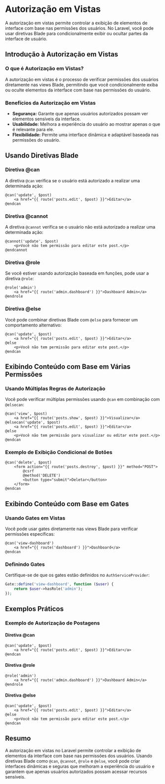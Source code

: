 # Autorização em Vistas

A autorização em vistas permite controlar a exibição de elementos de interface com base nas permissões dos usuários. No Laravel, você pode usar diretivas Blade para condicionalmente exibir ou ocultar partes da interface de usuário.

## Introdução à Autorização em Vistas

### O que é Autorização em Vistas?

A autorização em vistas é o processo de verificar permissões dos usuários diretamente nas views Blade, permitindo que você condicionalmente exiba ou oculte elementos da interface com base nas permissões do usuário.

### Benefícios da Autorização em Vistas

- **Segurança:** Garante que apenas usuários autorizados possam ver elementos sensíveis da interface.
- **Usabilidade:** Melhora a experiência do usuário ao mostrar apenas o que é relevante para ele.
- **Flexibilidade:** Permite uma interface dinâmica e adaptável baseada nas permissões do usuário.

## Usando Diretivas Blade

### Diretiva @can

A diretiva `@can` verifica se o usuário está autorizado a realizar uma determinada ação:

```blade
@can('update', $post)
    <a href="{{ route('posts.edit', $post) }}">Editar</a>
@endcan
```

### Diretiva @cannot

A diretiva `@cannot` verifica se o usuário não está autorizado a realizar uma determinada ação:

```blade
@cannot('update', $post)
    <p>Você não tem permissão para editar este post.</p>
@endcannot
```

### Diretiva @role

Se você estiver usando autorização baseada em funções, pode usar a diretiva `@role`:

```blade
@role('admin')
    <a href="{{ route('admin.dashboard') }}">Dashboard Admin</a>
@endrole
```

### Diretiva @else

Você pode combinar diretivas Blade com `@else` para fornecer um comportamento alternativo:

```blade
@can('update', $post)
    <a href="{{ route('posts.edit', $post) }}">Editar</a>
@else
    <p>Você não tem permissão para editar este post.</p>
@endcan
```

## Exibindo Conteúdo com Base em Várias Permissões

### Usando Múltiplas Regras de Autorização

Você pode verificar múltiplas permissões usando `@can` em combinação com `@elsecan`:

```blade
@can('view', $post)
    <a href="{{ route('posts.show', $post) }}">Visualizar</a>
@elsecan('update', $post)
    <a href="{{ route('posts.edit', $post) }}">Editar</a>
@else
    <p>Você não tem permissão para visualizar ou editar este post.</p>
@endcan
```

### Exemplo de Exibição Condicional de Botões

```blade
@can('delete', $post)
    <form action="{{ route('posts.destroy', $post) }}" method="POST">
        @csrf
        @method('DELETE')
        <button type="submit">Deletar</button>
    </form>
@endcan
```

## Exibindo Conteúdo com Base em Gates

### Usando Gates em Vistas

Você pode usar gates diretamente nas views Blade para verificar permissões específicas:

```blade
@can('view-dashboard')
    <a href="{{ route('dashboard') }}">Dashboard</a>
@endcan
```

### Definindo Gates

Certifique-se de que os gates estão definidos no `AuthServiceProvider`:

```php
Gate::define('view-dashboard', function ($user) {
    return $user->hasRole('admin');
});
```

## Exemplos Práticos

### Exemplo de Autorização de Postagens

#### Diretiva @can

```blade
@can('update', $post)
    <a href="{{ route('posts.edit', $post) }}">Editar</a>
@endcan
```

#### Diretiva @role

```blade
@role('admin')
    <a href="{{ route('admin.dashboard') }}">Dashboard Admin</a>
@endrole
```

#### Diretiva @else

```blade
@can('update', $post)
    <a href="{{ route('posts.edit', $post) }}">Editar</a>
@else
    <p>Você não tem permissão para editar este post.</p>
@endcan
```

## Resumo

A autorização em vistas no Laravel permite controlar a exibição de elementos da interface com base nas permissões dos usuários. Usando diretivas Blade como `@can`, `@cannot`, `@role` e `@else`, você pode criar interfaces dinâmicas e seguras que melhoram a experiência do usuário e garantem que apenas usuários autorizados possam acessar recursos sensíveis.
